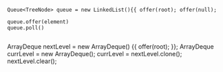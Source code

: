  ```
 Queue<TreeNode> queue = new LinkedList(){{ offer(root); offer(null); 

 queue.offer(element)
 queue.poll()


```
ArrayDeque<TreeNode> nextLevel = new ArrayDeque() {{ offer(root); }};
    ArrayDeque<TreeNode> currLevel = new ArrayDeque();
currLevel = nextLevel.clone();
nextLevel.clear();
```
